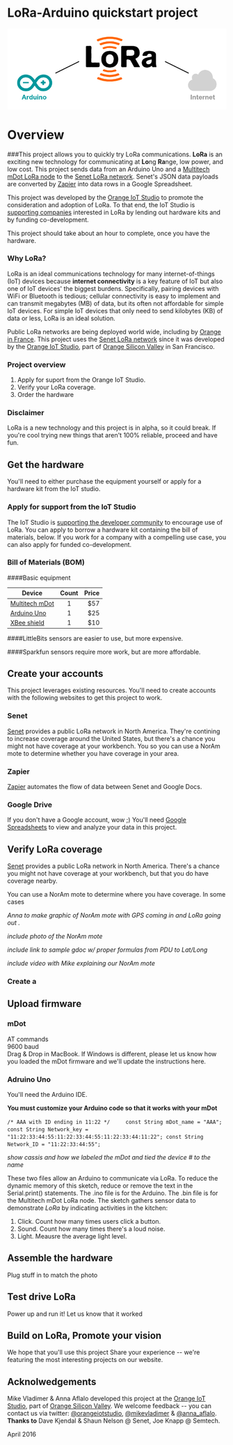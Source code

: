 # LoRa-Arduino quickstart project

![](assets/schema-LoRa-Arduino-1.png)

# Overview
###This project allows you to quickly try LoRa communications. 
**LoRa** is an exciting new technology for communicating at **Lo**ng **Ra**nge, low power, and low cost.  This project sends data from an Arduino Uno and a [Multitech mDot LoRa node](http://www.multitech.com/models/94557148LF) to the [Senet LoRa network](https://app.senetco.com/senetdev/login.aspx). Senet's JSON data payloads are converted by [Zapier](https://zapier.com) into data rows in a Google Spreadsheet. 

This project was developed by the [Orange IoT Studio](http://orangeiotstudio.com/) to promote the consideration and adoption of LoRa. To that end, the IoT Studio is [supporting companies](http://orangeiotstudio.com/) interested in LoRa by lending out hardware kits and by funding co-development.  

This project should take about an hour to complete, once you have the hardware.

### Why LoRa? 
LoRa is an ideal communications technology for many internet-of-things (IoT) devices because **internet connectivity** is a key feature of IoT but also one of IoT devices' the biggest burdens.  Specifically, pairing devices with WiFi or Bluetooth is tedious; cellular connectivity is easy to implement and can transmit megabytes (MB) of data, but its often not affordable for simple IoT devices.  For simple IoT devices that only need to send kilobytes (KB) of data or less, LoRa is an ideal solution.  

Public LoRa networks are being deployed world wide, including by [Orange in France](http://www.orange.com/en/Press-and-medias/press-releases-2016/press-releases-2015/Orange-deploys-a-network-for-the-Internet-of-Things). This project uses the [Senet LoRa network](https://app.senetco.com/senetdev/login.aspx) since it was developed by the [Orange IoT Studio](http://orangeiotstudio.com/), part of [Orange Silicon Valley](http://orangesv.com/) in San Francisco. 

### Project overview  
1. Apply for suport from the Orange IoT Studio. 
2. Verify your LoRa coverage. 
3. Order the hardware 
 
### Disclaimer
LoRa is a new technology and this project is in alpha, so it could break. If you're cool trying new things that aren't 100% reliable, proceed and have fun.   


## Get the hardware
You'll need to either purchase the equipment yourself or apply for a hardware kit from the IoT studio. 

### Apply for support from the IoT Studio
The IoT Studio is [supporting the developer community](http://orangeiotstudio.com/) to encourage use of LoRa.  You can apply to borrow a hardware kit containing the bill of materials, below. If you work for a company with a compelling use case, you can also apply for funded co-development.  



### Bill of Materials (BOM)
####Basic equipment  

Device | Count  | Price    
------ | :------: | -----:     
[Multitech mDot](http://www.digikey.com/product-search/en?mpart=MTDOT-915-X1P-SMA-1&v=591&v=881) | 1 | $57 
[Arduino Uno](https://www.sparkfun.com/products/11021)   | 1    | $25       
[XBee shield](http://www.robotmesh.com/xbee-shield-v2-0)    | 1    |   $10   
	
 


####LittleBits sensors are easier to use, but more expensive.  

 

####Sparkfun sensors require more work, but are more affordable. 





## Create your accounts
This project leverages existing resources. You'll need to create accounts with the following websites to get this project to work.  
### Senet
[Senet](https://app.senetco.com/senetdev/login.aspx) provides a public LoRa network in North America. They're contining to increase coverage around the United States, but there's a chance you might not have coverage at your workbench. 
You so you can use a NorAm mote to determine whether you have coverage in your area.
### Zapier
[Zapier](https://zapier.com) automates the flow of data between Senet and Google Docs. 
### Google Drive
If you don't have a Google account, wow ;) You'll need [Google Spreadsheets](https://docs.google.com/spreadsheets/u/0/) to view and analyze your data in this project.


## Verify LoRa coverage 
[Senet](https://app.senetco.com/senetdev/login.aspx) provides a public LoRa network in North America. There's a chance you might not have coverage at your workbench, but that you do have coverage nearby. 

You can use a NorAm mote to determine where you have coverage.  In some cases


  
*Anna to make graphic of NorAm mote with GPS coming in and LoRa going out .*

*include photo of the NorAm mote*

*include link to sample gdoc w/ proper formulas from PDU to Lat/Long*

*include video with Mike explaining our NorAm mote*

   
### Create a 

## Upload firmware
### mDot 
AT commands  
9600 baud  
Drag & Drop in MacBook. If Windows is different, please let us know how you loaded the mDot firmware and we'll update the instructions here. 

### Adruino Uno
You'll need the Arduino IDE. 

**You must customize your Arduino code so that it works with your mDot**

`/* AAA with ID ending in 11:22 */     const String mDot_name = "AAA"; const String Network_key =  "11:22:33:44:55:11:22:33:44:55:11:22:33:44:11:22"; const String Network_ID = "11:22:33:44:55";` 

*show cassis and how we labeled the mDot and tied the device # to the name*

These two files allow an Arduino to communicate via LoRa.  To reduce the dynamic memory of this sketch, reduce or remove the text in the Serial.print() statements.  The .ino file is for the Arduino.  The .bin file is for the Multitech mDot LoRa node. The sketch gathers sensor data to demonstrate *LoRa* by indicating activities in the kitchen: 
 1. Click. Count how many times users click a button. 
 2. Sound. Count how many times there's a loud noise.  
 3. Light. Meausre the average light level. 

## Assemble the hardware
Plug stuff in to match the photo

## Test drive LoRa
Power up and run it!
Let us know that it worked

## Build on LoRa, Promote your vision
We hope that you'll use this project 
Share your experience -- we're featuring the most interesting projects on our website.

## Acknolwedgements

Mike Vladimer & Anna Aflalo developed this project at the [Orange IoT Studio](http://orangeiotstudio.com), part of [Orange Silicon Valley](http://www.orangesv.com/). We welcome feedback -- you can contact us via twitter: [@orangeiotstudio](https://twitter.com/orangeiotstudio), 
 [@mikevladimer](https://twitter.com/mikevladimer) & [@anna_aflalo](https://twitter.com/anna_aflalo).  
**Thanks to** Dave Kjendal & Shaun Nelson @ Senet, Joe Knapp @ Semtech. 
 
April 2016 

